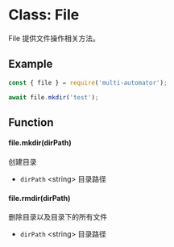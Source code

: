 # Class: File

File 提供文件操作相关方法。

## Example

```javascript
const { file } = require('multi-automator');

await file.mkdir('test');
```

## Function

#### file.mkdir(dirPath)

创建目录

- `dirPath` <string\> 目录路径

#### file.rmdir(dirPath)

删除目录以及目录下的所有文件

- `dirPath` <string\> 目录路径